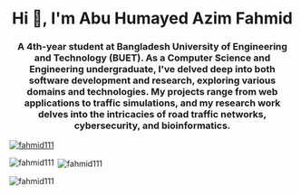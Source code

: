 <h1 align="center">Hi 👋, I'm Abu Humayed Azim Fahmid</h1>
<h3 align="center">A 4th-year student at Bangladesh University of Engineering and Technology (BUET). As a Computer Science and Engineering undergraduate, I've delved deep into both software development and research, exploring various domains and technologies. My projects range from web applications to traffic simulations, and my research work delves into the intricacies of road traffic networks, cybersecurity, and bioinformatics.</h3>

<p align="left"> <a href="https://github.com/ryo-ma/github-profile-trophy"><img src="https://github-profile-trophy.vercel.app/?username=fahmid111" alt="fahmid111" /></a> </p>

<p align="left">
</p>

<p><img align="left" src="https://github-readme-stats.vercel.app/api/top-langs?username=fahmid111&show_icons=true&locale=en&layout=compact" alt="fahmid111" /></p>

<p>&nbsp;<img align="center" src="https://github-readme-stats.vercel.app/api?username=fahmid111&show_icons=true&locale=en" alt="fahmid111" /></p>

<p><img align="center" src="https://github-readme-streak-stats.herokuapp.com/?user=fahmid111&" alt="fahmid111" /></p>

